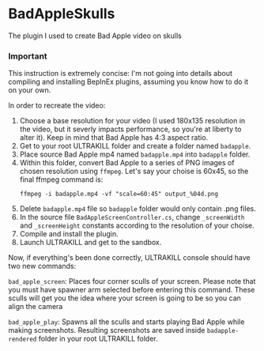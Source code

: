 # BadAppleSkulls
The plugin I used to create Bad Apple video on skulls

### Important
This instruction is extremely concise: I'm not going into details about compiling and installing BepInEx plugins, assuming you know how to do it on your own.

In order to recreate the video:
1. Choose a base resolution for your video (I used 180x135 resolution in the video, but it severly impacts performance, so you're at liberty to alter it). Keep in mind that Bad Apple has 4:3 aspect ratio.
2. Get to your root ULTRAKILL folder and create a folder named `badapple`.
3. Place source Bad Apple mp4 named `badapple.mp4` into `badapple` folder.
4. Within this folder, convert Bad Apple to a series of PNG images of chosen resolution using `ffmpeg`. Let's say your choise is 60x45, so the final ffmpeg command is:
   ```
   ffmpeg -i badapple.mp4 -vf "scale=60:45" output_%04d.png
   ```
5. Delete `badapple.mp4` file so `badapple` folder would only contain .png files.
6. In the source file `BadAppleScreenController.cs`, change `_screenWidth` and `_screenHeight` constants according to the resolution of your choise.
7. Compile and install the plugin.
8. Launch ULTRAKILL and get to the sandbox.

Now, if everything's been done correctly, ULTRAKILL console should have two new commands:

`bad_apple_screen`: Places four corner sculls of your screen. Please note that you must have spawner arm selected before entering this command. These sculls will get you the idea where your screen is going to be so you can align the camera

`bad_apple_play`: Spawns all the sculls and starts playing Bad Apple while making screenshots. Resulting screenshots are saved inside `badapple-rendered` folder in your root ULTRAKILL folder.
